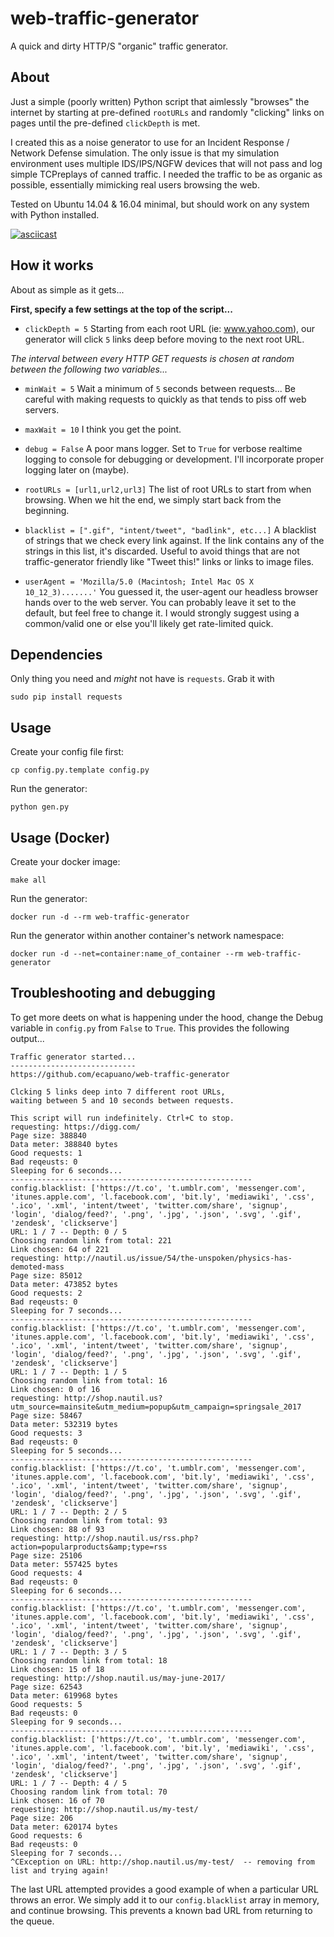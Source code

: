 # web-traffic-generator
A quick and dirty HTTP/S "organic" traffic generator. 

## About
Just a simple (poorly written) Python script that aimlessly "browses" the internet by starting at pre-defined `rootURLs` and randomly "clicking" links on pages until the pre-defined `clickDepth` is met.

I created this as a noise generator to use for an Incident Response / Network Defense simulation. The only issue is that my simulation environment uses multiple IDS/IPS/NGFW devices that will not pass and log simple TCPreplays of canned traffic. I needed the traffic to be as organic as possible, essentially mimicking real users browsing the web. 

Tested on Ubuntu 14.04 & 16.04 minimal, but should work on any system with Python installed.

[![asciicast](https://asciinema.org/a/147170.png)](https://asciinema.org/a/147170)

## How it works
About as simple as it gets...

**First, specify a few settings at the top of the script...**

- `clickDepth = 5` Starting from each root URL (ie: www.yahoo.com), our generator will click `5` links deep before moving to the next root URL.

*The interval between every HTTP GET requests is chosen at random between the following two variables...*

- `minWait = 5` Wait a minimum of `5` seconds between requests... Be careful with making requests to quickly as that tends to piss off web servers.
- `maxWait = 10` I think you get the point.


- `debug = False` A poor mans logger. Set to `True` for verbose realtime logging to console for debugging or development. I'll incorporate proper logging later on (maybe).


- `rootURLs = [url1,url2,url3]` The list of root URLs to start from when browsing. When we hit the end, we simply start back from the beginning.

- `blacklist = [".gif", "intent/tweet", "badlink", etc...]` A blacklist of strings that we check every link against. If the link contains any of the strings in this list, it's discarded. Useful to avoid things that are not traffic-generator friendly like "Tweet this!" links or links to image files.

- `userAgent = 'Mozilla/5.0 (Macintosh; Intel Mac OS X 10_12_3).......'` You guessed it, the user-agent our headless browser hands over to the web server. You can probably leave it set to the default, but feel free to change it. I would strongly suggest using a common/valid one or else you'll likely get rate-limited quick. 

## Dependencies
Only thing you need and *might* not have is `requests`. Grab it with 
```
sudo pip install requests
```

## Usage
Create your config file first: 
```
cp config.py.template config.py
```

Run the generator: 
```
python gen.py
```

## Usage (Docker)
Create your docker image:
```
make all
```

Run the generator:
```
docker run -d --rm web-traffic-generator
```

Run the generator within another container's network namespace:
```
docker run -d --net=container:name_of_container --rm web-traffic-generator
```


## Troubleshooting and debugging
To get more deets on what is happening under the hood, change the Debug variable in `config.py` from `False` to `True`. This provides the following output...

```
Traffic generator started...
----------------------------
https://github.com/ecapuano/web-traffic-generator

Clcking 5 links deep into 7 different root URLs,
waiting between 5 and 10 seconds between requests.

This script will run indefinitely. Ctrl+C to stop.
requesting: https://digg.com/
Page size: 388840
Data meter: 388840 bytes
Good requests: 1
Bad reqeusts: 0
Sleeping for 6 seconds...
------------------------------------------------------
config.blacklist: ['https://t.co', 't.umblr.com', 'messenger.com', 'itunes.apple.com', 'l.facebook.com', 'bit.ly', 'mediawiki', '.css', '.ico', '.xml', 'intent/tweet', 'twitter.com/share', 'signup', 'login', 'dialog/feed?', '.png', '.jpg', '.json', '.svg', '.gif', 'zendesk', 'clickserve']
URL: 1 / 7 -- Depth: 0 / 5
Choosing random link from total: 221
Link chosen: 64 of 221
requesting: http://nautil.us/issue/54/the-unspoken/physics-has-demoted-mass
Page size: 85012
Data meter: 473852 bytes
Good requests: 2
Bad reqeusts: 0
Sleeping for 7 seconds...
------------------------------------------------------
config.blacklist: ['https://t.co', 't.umblr.com', 'messenger.com', 'itunes.apple.com', 'l.facebook.com', 'bit.ly', 'mediawiki', '.css', '.ico', '.xml', 'intent/tweet', 'twitter.com/share', 'signup', 'login', 'dialog/feed?', '.png', '.jpg', '.json', '.svg', '.gif', 'zendesk', 'clickserve']
URL: 1 / 7 -- Depth: 1 / 5
Choosing random link from total: 16
Link chosen: 0 of 16
requesting: http://shop.nautil.us?utm_source=mainsite&utm_medium=popup&utm_campaign=springsale_2017
Page size: 58467
Data meter: 532319 bytes
Good requests: 3
Bad reqeusts: 0
Sleeping for 5 seconds...
------------------------------------------------------
config.blacklist: ['https://t.co', 't.umblr.com', 'messenger.com', 'itunes.apple.com', 'l.facebook.com', 'bit.ly', 'mediawiki', '.css', '.ico', '.xml', 'intent/tweet', 'twitter.com/share', 'signup', 'login', 'dialog/feed?', '.png', '.jpg', '.json', '.svg', '.gif', 'zendesk', 'clickserve']
URL: 1 / 7 -- Depth: 2 / 5
Choosing random link from total: 93
Link chosen: 88 of 93
requesting: http://shop.nautil.us/rss.php?action=popularproducts&amp;type=rss
Page size: 25106
Data meter: 557425 bytes
Good requests: 4
Bad reqeusts: 0
Sleeping for 6 seconds...
------------------------------------------------------
config.blacklist: ['https://t.co', 't.umblr.com', 'messenger.com', 'itunes.apple.com', 'l.facebook.com', 'bit.ly', 'mediawiki', '.css', '.ico', '.xml', 'intent/tweet', 'twitter.com/share', 'signup', 'login', 'dialog/feed?', '.png', '.jpg', '.json', '.svg', '.gif', 'zendesk', 'clickserve']
URL: 1 / 7 -- Depth: 3 / 5
Choosing random link from total: 18
Link chosen: 15 of 18
requesting: http://shop.nautil.us/may-june-2017/
Page size: 62543
Data meter: 619968 bytes
Good requests: 5
Bad reqeusts: 0
Sleeping for 9 seconds...
------------------------------------------------------
config.blacklist: ['https://t.co', 't.umblr.com', 'messenger.com', 'itunes.apple.com', 'l.facebook.com', 'bit.ly', 'mediawiki', '.css', '.ico', '.xml', 'intent/tweet', 'twitter.com/share', 'signup', 'login', 'dialog/feed?', '.png', '.jpg', '.json', '.svg', '.gif', 'zendesk', 'clickserve']
URL: 1 / 7 -- Depth: 4 / 5
Choosing random link from total: 70
Link chosen: 16 of 70
requesting: http://shop.nautil.us/my-test/
Page size: 206
Data meter: 620174 bytes
Good requests: 6
Bad reqeusts: 0
Sleeping for 7 seconds...
^CException on URL: http://shop.nautil.us/my-test/  -- removing from list and trying again!
```

The last URL attempted provides a good example of when a particular URL throws an error. We simply add it to our `config.blacklist` array in memory, and continue browsing. This prevents a known bad URL from returning to the queue. 
